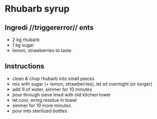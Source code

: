 # Rhubarb syrup


## Ingredi //triggererror// ents

- 2 kg rhubarb
- 1 kg sugar
- lemon, strawberries to taste


## Instructions

- clean & chop rhubarb into small pieces
- mix with sugar (+ lemon, strawberries), let sit overnight (or longer)
- add 1l of water, simmer for 10 minutes
- pour through sieve lined with old kitchen towel
- let cool, wring residue in towel
- simmer for 10 more minutes
- pour into sterilized bottles

